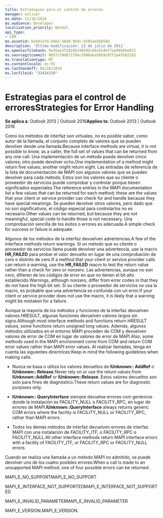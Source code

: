 ```yaml
---
title: Estrategias para el control de errores
manager: soliver
ms.date: 11/16/2014
ms.audience: Developer
localization_priority: Normal
api_type:
- COM
ms.assetid: be941efd-04b3-48d0-9b9c-8195ad2bb58d
description: 'Última modificación: 23 de julio de 2011'
ms.openlocfilehash: 9e76ae3f292d8348b9dc64cb54bffae96b96e871
ms.sourcegitcommit: 8657170d071f9bcf680aba50b9c07f2a4fb82283
ms.translationtype: MT
ms.contentlocale: es-ES
ms.lasthandoff: 04/28/2019
ms.locfileid: "33424150"
---
```

# <a name="strategies-for-error-handling"></a><span data-ttu-id="581ed-103">Estrategias para el control de errores</span><span class="sxs-lookup"><span data-stu-id="581ed-103">Strategies for Error Handling</span></span>

  
  
<span data-ttu-id="581ed-104">**Se aplica a**: Outlook 2013 | Outlook 2016</span><span class="sxs-lookup"><span data-stu-id="581ed-104">**Applies to**: Outlook 2013 | Outlook 2016</span></span> 
  
<span data-ttu-id="581ed-105">Como los métodos de interfaz son virtuales, no es posible saber, como autor de la llamada, el conjunto completo de valores que se pueden devolver desde una llamada.</span><span class="sxs-lookup"><span data-stu-id="581ed-105">Because interface methods are virtual, it is not possible to know, as a caller, the full set of values that can be returned from any one call.</span></span> <span data-ttu-id="581ed-106">Una implementación de un método puede devolver cinco valores; otro puede devolver ocho.</span><span class="sxs-lookup"><span data-stu-id="581ed-106">One implementation of a method might return five values; another might return eight.</span></span> <span data-ttu-id="581ed-107">Las entradas de referencia de la lista de documentación de MAPI son algunos valores que se pueden devolver para cada método; Estos son los valores que su cliente o proveedor de servicios puede comprobar y controlar porque tienen significados especiales.</span><span class="sxs-lookup"><span data-stu-id="581ed-107">The reference entries in the MAPI documentation list a few values that can be returned for each method; these are the values that your client or service provider can check for and handle because they have special meanings.</span></span> <span data-ttu-id="581ed-108">Se pueden devolver otros valores, pero dado que no son significativos, el código especial para controlarlos no es necesario.</span><span class="sxs-lookup"><span data-stu-id="581ed-108">Other values can be returned, but because they are not meaningful, special code to handle those is not necessary.</span></span> <span data-ttu-id="581ed-109">Una comprobación sencilla de los éxitos o errores es adecuada.</span><span class="sxs-lookup"><span data-stu-id="581ed-109">A simple check for success or failure is adequate.</span></span>
  
<span data-ttu-id="581ed-110">Algunos de los métodos de la interfaz devuelven advertencias.</span><span class="sxs-lookup"><span data-stu-id="581ed-110">A few of the interface methods return warnings.</span></span> <span data-ttu-id="581ed-111">Si un método que su cliente o proveedor de servicios llama puede devolver una advertencia, use la macro **HR_FAILED** para probar el valor devuelto en lugar de una comprobación de cero o distinto de cero.</span><span class="sxs-lookup"><span data-stu-id="581ed-111">If a method that your client or service provider calls can return a warning, use the **HR_FAILED** macro to test the return value rather than a check for zero or nonzero.</span></span> <span data-ttu-id="581ed-112">Las advertencias, aunque no son cero, difieren de los códigos de error en que no tienen el bit alto establecido.</span><span class="sxs-lookup"><span data-stu-id="581ed-112">Warnings, although nonzero, differ from error codes in that they do not have the high bit set.</span></span> <span data-ttu-id="581ed-113">Si su cliente o proveedor de servicios no usa la macro, es probable que una advertencia se confunda con un error.</span><span class="sxs-lookup"><span data-stu-id="581ed-113">If your client or service provider does not use the macro, it is likely that a warning might be mistaken for a failure.</span></span> 
  
<span data-ttu-id="581ed-114">Aunque la mayoría de los métodos y funciones de la interfaz devuelven valores HRESULT, algunas funciones devuelven valores largos sin signo.</span><span class="sxs-lookup"><span data-stu-id="581ed-114">Although most interface methods and functions return HRESULT values, some functions return unsigned long values.</span></span> <span data-ttu-id="581ed-115">Además, algunos métodos utilizados en el entorno MAPI proceden de COM y devuelven valores de error de COM en lugar de valores de error de MAPI.</span><span class="sxs-lookup"><span data-stu-id="581ed-115">Also, some methods used in the MAPI environment come from COM and return COM error values rather than MAPI error values.</span></span> <span data-ttu-id="581ed-116">Al realizar llamadas, tenga en cuenta las siguientes directrices:</span><span class="sxs-lookup"><span data-stu-id="581ed-116">Keep in mind the following guidelines when making calls:</span></span>
  
- <span data-ttu-id="581ed-117">Nunca se basa o utiliza los valores devueltos de **IUnknown:: AddRef** o **IUnknown:: Release**.</span><span class="sxs-lookup"><span data-stu-id="581ed-117">Never rely on or use the return values from **IUnknown::AddRef** or **IUnknown::Release**.</span></span> <span data-ttu-id="581ed-118">Estos valores devueltos son solo para fines de diagnóstico.</span><span class="sxs-lookup"><span data-stu-id="581ed-118">These return values are for diagnostic purposes only.</span></span> 
    
- <span data-ttu-id="581ed-119">**IUnknown:: QueryInterface** siempre devuelve errores com genéricos donde la instalación es FACILITY_NULL o FACILITY_RPC, en lugar de errores de MAPI.</span><span class="sxs-lookup"><span data-stu-id="581ed-119">**IUnknown::QueryInterface** always returns generic COM errors where the facility is FACILITY_NULL or FACILITY_RPC, rather than MAPI errors.</span></span> 
    
- <span data-ttu-id="581ed-120">Todos los demás métodos de interfaz devuelven errores de interfaz MAPI con una instalación de FACILITY_ITF, o FACILITY_RPC o FACILITY_NULL.</span><span class="sxs-lookup"><span data-stu-id="581ed-120">All other interface methods return MAPI interface errors with a facility of FACILITY_ITF, or FACILITY_RPC or FACILITY_NULL errors.</span></span>
    
<span data-ttu-id="581ed-121">Cuando se realiza una llamada a un método MAPI no admitido, se puede devolver uno de los cuatro posibles errores:</span><span class="sxs-lookup"><span data-stu-id="581ed-121">When a call is made to an unsupported MAPI method, one of four possible errors can be returned:</span></span> 
  
<span data-ttu-id="581ed-122">MAPI_E_NO_SUPPORT</span><span class="sxs-lookup"><span data-stu-id="581ed-122">MAPI_E_NO_SUPPORT</span></span>
  
<span data-ttu-id="581ed-123">MAPI_E_INTERFACE_NOT_SUPPORTED</span><span class="sxs-lookup"><span data-stu-id="581ed-123">MAPI_E_INTERFACE_NOT_SUPPORTED</span></span>
  
<span data-ttu-id="581ed-124">MAPI_E_INVALID_PARAMETER</span><span class="sxs-lookup"><span data-stu-id="581ed-124">MAPI_E_INVALID_PARAMETER</span></span>
  
<span data-ttu-id="581ed-125">MAPI_E_VERSION.</span><span class="sxs-lookup"><span data-stu-id="581ed-125">MAPI_E_VERSION.</span></span> 
  

